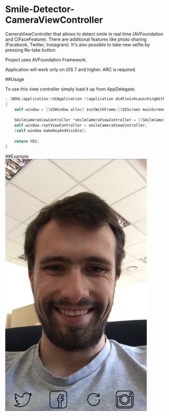 Smile-Detector-CameraViewController
===================================

CameraViewController that allows to detect smile in real time (AVFoundation and CIFaceFeature). There are additional features like photo sharing (Facebook, Twitter, Instagram). It's also possible to take new selfie by pressing Re-take button.

Project uses AVFoundation Framework.

Application will work only on iOS 7 and higher. ARC is required.
 
##Usage

To use this view controller simply load it up from AppDelegate:
```objective-c
- (BOOL)application:(UIApplication *)application didFinishLaunchingWithOptions:(NSDictionary *)launchOptions
{
    self.window = [[UIWindow alloc] initWithFrame:[[UIScreen mainScreen] bounds]] ;
    
    SmileCameraViewController *smileCameraViewController = [[SmileCameraViewController alloc]     initWithNibName:@"SmileCameraViewController" bundle:nil];
    self.window.rootViewController = smileCameraViewController;
    [self.window makeKeyAndVisible];
    
    return YES;
}
```
##Example
![Screen1](https://raw.githubusercontent.com/MaximAlien/Smile-Detector-CameraViewController/master/resources/example2.png)
